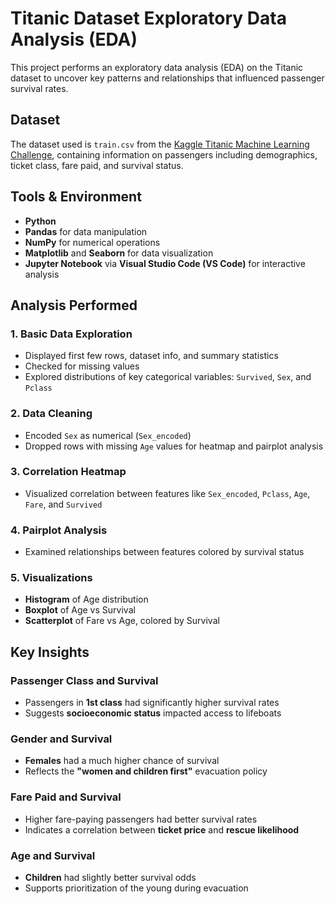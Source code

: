 #  Titanic Dataset Exploratory Data Analysis (EDA)

This project performs an exploratory data analysis (EDA) on the Titanic dataset to uncover key patterns and relationships that influenced passenger survival rates.

##  Dataset

The dataset used is `train.csv` from the [Kaggle Titanic Machine Learning Challenge](https://www.kaggle.com/c/titanic/data), containing information on passengers including demographics, ticket class, fare paid, and survival status.

##  Tools & Environment

- **Python**
- **Pandas** for data manipulation
- **NumPy** for numerical operations
- **Matplotlib** and **Seaborn** for data visualization
- **Jupyter Notebook** via **Visual Studio Code (VS Code)** for interactive analysis

##  Analysis Performed

### 1. Basic Data Exploration

- Displayed first few rows, dataset info, and summary statistics
- Checked for missing values
- Explored distributions of key categorical variables: `Survived`, `Sex`, and `Pclass`

### 2. Data Cleaning

- Encoded `Sex` as numerical (`Sex_encoded`)
- Dropped rows with missing `Age` values for heatmap and pairplot analysis

### 3. Correlation Heatmap

- Visualized correlation between features like `Sex_encoded`, `Pclass`, `Age`, `Fare`, and `Survived`

### 4. Pairplot Analysis

- Examined relationships between features colored by survival status

### 5. Visualizations

- **Histogram** of Age distribution
- **Boxplot** of Age vs Survival
- **Scatterplot** of Fare vs Age, colored by Survival

##  Key Insights

### Passenger Class and Survival

- Passengers in **1st class** had significantly higher survival rates
- Suggests **socioeconomic status** impacted access to lifeboats

### Gender and Survival

- **Females** had a much higher chance of survival
- Reflects the **"women and children first"** evacuation policy

###  Fare Paid and Survival

- Higher fare-paying passengers had better survival rates
- Indicates a correlation between **ticket price** and **rescue likelihood**

###  Age and Survival

- **Children** had slightly better survival odds
- Supports prioritization of the young during evacuation



